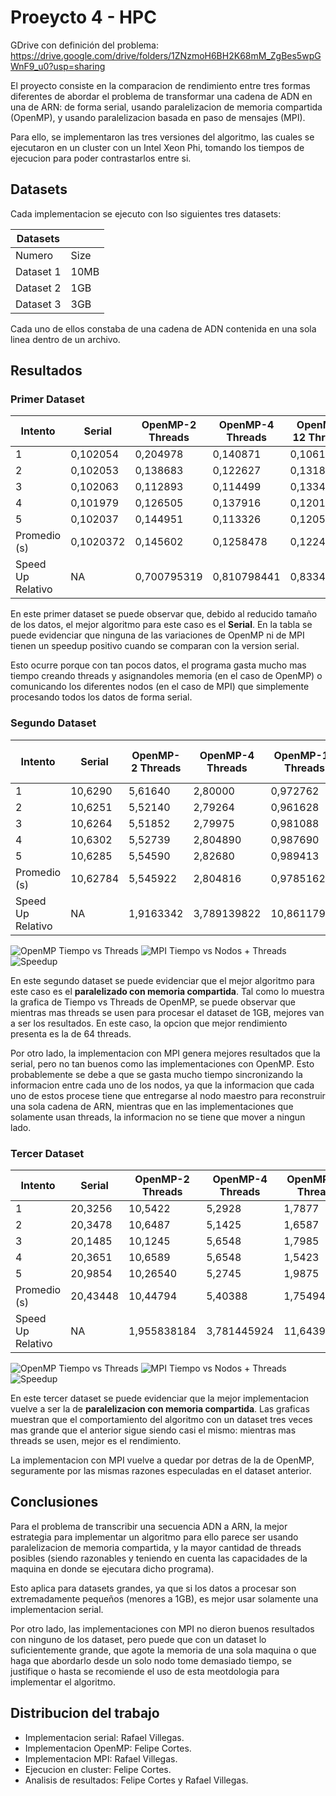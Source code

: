 # Proeycto 4 - HPC

GDrive con definición del problema: https://drive.google.com/drive/folders/1ZNzmoH6BH2K68mM_ZgBes5wpGWnF9_u0?usp=sharing

El proyecto consiste en la comparacion de rendimiento entre tres formas
diferentes de abordar el problema de transformar una cadena de ADN en una
de ARN: de forma serial, usando paralelizacion de memoria compartida
(OpenMP), y usando paralelizacion basada en paso de mensajes (MPI).

Para ello, se implementaron las tres versiones del algoritmo, las cuales
se ejecutaron en un cluster con un Intel Xeon Phi, tomando los tiempos
de ejecucion para poder contrastarlos entre si.

## Datasets

Cada implementacion se ejecuto con lso siguientes tres datasets:

| Datasets  |      |
|-----------|------|
| Numero    | Size |
| Dataset 1 | 10MB |
| Dataset 2 | 1GB  |
| Dataset 3 | 3GB  |

Cada uno de ellos constaba de una cadena de ADN contenida en una sola 
linea dentro de un archivo.

## Resultados

### Primer Dataset

| Intento           | Serial    | OpenMP-2 Threads | OpenMP-4 Threads | OpenMP-12 Threads | OpenMP-32 Threads | OpenMP-64 Threads | MPI 2 Nodos - 4 Threads  | MPI 4 Nodos - 4 Threads  | MPI 2 Nodos - 16 Threads  | MPI 4 Nodos - 16 Threads  |
|-------------------|-----------|------------------|------------------|-------------------|-------------------|-------------------|--------------------------|--------------------------|---------------------------|---------------------------|
| 1                 | 0,102054  | 0,204978         | 0,140871         | 0,106182          | 0,142689          | 0,194508          | 0,171708                 | 0,193252                 | 0,217608                  | 0,216127                  |
| 2                 | 0,102053  | 0,138683         | 0,122627         | 0,131812          | 0,142483          | 0,134723          | 0,187361                 | 0,191796                 | 0,173308                  | 0,198205                  |
| 3                 | 0,102063  | 0,112893         | 0,114499         | 0,133432          | 0,117703          | 0,203463          | 0,185235                 | 0,189762                 | 0,198995                  | 0,210425                  |
| 4                 | 0,101979  | 0,126505         | 0,137916         | 0,120199          | 0,137851          | 0,138556          | 0,176203                 | 0,202907                 | 0,175903                  | 0,201385                  |
| 5                 | 0,102037  | 0,144951         | 0,113326         | 0,120533          | 0,129583          | 0,126906          | 0,177744                 | 0,218191                 | 0,171689                  | 0,203378                  |
| Promedio (s)      | 0,1020372 | 0,145602         | 0,1258478        | 0,1224316         | 0,1340618         | 0,1596312         | 0,1796502                | 0,1991816                | 0,1875006                 | 0,205904                  |
| Speed Up Relativo | NA        | 0,700795319      | 0,810798441      | 0,83342209        | 0,761120618       | 0,63920587        | 0,567977102              | 0,512282259              | 0,544196659               | 0,495557153               |

En este primer dataset se puede observar que, debido al reducido
tamaño de los datos, el mejor algoritmo para este caso es el **Serial**.
En la tabla se puede evidenciar que ninguna de las variaciones de OpenMP
ni de MPI tienen un speedup positivo cuando se comparan con la version serial.

Esto ocurre porque con tan pocos datos, el programa gasta mucho mas tiempo creando
threads y asignandoles memoria (en el caso de OpenMP) o comunicando los diferentes
nodos (en el caso de MPI) que simplemente procesando todos los datos de forma serial.

### Segundo Dataset

| Intento           | Serial   | OpenMP-2 Threads | OpenMP-4 Threads | OpenMP-12 Threads | OpenMP-32 Threads | OpenMP-64 Threads | MPI 2 Nodos - 4 Threads  | MPI 4 Nodos - 4 Threads  | MPI 2 Nodos - 32 Threads  | MPI 4 Nodos - 32 Threads  |
|-------------------|----------|------------------|------------------|-------------------|-------------------|-------------------|--------------------------|--------------------------|---------------------------|---------------------------|
| 1                 | 10,6290  | 5,61640          | 2,80000          | 0,972762          | 0,403222          | 0,242267          | 6,25000                  | 7,77443                  | 5,06993                   | 7,18970                   |
| 2                 | 10,6251  | 5,52140          | 2,79264          | 0,961628          | 0,402144          | 0,266264          | 6,24520                  | 7,77986                  | 5,04052                   | 7,12061                   |
| 3                 | 10,6264  | 5,51852          | 2,79975          | 0,981088          | 0,415330          | 0,267289          | 6,25530                  | 7,78148                  | 5,04650                   | 7,17455                   |
| 4                 | 10,6302  | 5,52739          | 2,804890         | 0,987690          | 0,490020          | 0,259970          | 6,32523                  | 7,76080                  | 5,03624                   | 7,18447                   |
| 5                 | 10,6285  | 5,54590          | 2,82680          | 0,989413          | 0,441114          | 0,283367          | 6,25919                  | 7,79041                  | 5,05269                   | 7,18834                   |
| Promedio (s)      | 10,62784 | 5,545922         | 2,804816         | 0,9785162         | 0,430366          | 0,2638314         | 6,266984                 | 7,777396                 | 5,049176                  | 7,171534                  |
| Speed Up Relativo | NA       | 1,9163342        | 3,789139822      | 10,86117941       | 24,69488761       | 40,28269569       | 1,69584604               | 1,366503647              | 2,10486622                | 1,481947935               |

![OpenMP Tiempo vs Threads](/images/graphs/d2-omp.png)
![MPI Tiempo vs Nodos + Threads](/images/graphs/d2-mpi.png)
![Speedup](/images/graphs/d2-speedup.png)

En este segundo dataset se puede evidenciar que el mejor algoritmo para
este caso es el **paralelizado con memoria compartida**.
Tal como lo muestra la grafica de Tiempo vs Threads de OpenMP, 
se puede observar que mientras mas threads se usen para procesar el dataset
de 1GB, mejores van a ser los resultados. En este caso, la opcion que
mejor rendimiento presenta es la de 64 threads.

Por otro lado, la implementacion con MPI genera mejores resultados que la
serial, pero no tan buenos como las implementaciones con OpenMP. Esto
probablemente se debe a que se gasta mucho tiempo sincronizando la informacion
entre cada uno de los nodos, ya que la informacion que cada uno de estos procese
tiene que entregarse al nodo maestro para reconstruir una sola cadena de ARN,
mientras que en las implementaciones que solamente usan threads,
la informacion no se tiene que mover a ningun lado.

### Tercer Dataset

| Intento           | Serial   | OpenMP-2 Threads | OpenMP-4 Threads | OpenMP-12 Threads | OpenMP-32 Threads | OpenMP-64 Threads | MPI 2 Nodos - 4 Threads  | MPI 4 Nodos - 4 Threads  | MPI 2 Nodos - 32 Threads  | MPI 4 Nodos - 32 Threads  |
|-------------------|----------|------------------|------------------|-------------------|-------------------|-------------------|--------------------------|--------------------------|---------------------------|---------------------------|
| 1                 | 20,3256  | 10,5422          | 5,2928           | 1,7877            | 0,7119            | 0,4030            | 11,9443                  | 14,8454                  | 9,5993                    | 13,8682                   |
| 2                 | 20,3478  | 10,6487          | 5,1425           | 1,6587            | 0,7658            | 0,4159            | 11,8456                  | 14,5987                  | 9,4123                    | 13,5687                   |
| 3                 | 20,1485  | 10,1245          | 5,6548           | 1,7985            | 0,7895            | 0,3987            | 12,0359                  | 14,3698                  | 9,6325                    | 13,6748                   |
| 4                 | 20,3651  | 10,6589          | 5,6548           | 1,5423            | 0,6987            | 0,4258            | 11,3587                  | 14,7645                  | 9,8745                    | 13,8964                   |
| 5                 | 20,9854  | 10,26540         | 5,2745           | 1,9875            | 0,7456            | 0,4025            | 11,1245                  | 14,9875                  | 9,6325                    | 13,3247                   |
| Promedio (s)      | 20,43448 | 10,44794         | 5,40388          | 1,75494           | 0,742296          | 0,4091898         | 11,66179                 | 14,71318                 | 9,63022                   | 13,66656                  |
| Speed Up Relativo | NA       | 1,955838184      | 3,781445924      | 11,64397643       | 27,52874864       | 49,93887922       | 1,752259302              | 1,388855434              | 2,121912064               | 1,495217524               |

![OpenMP Tiempo vs Threads](/images/graphs/d3-omp.png)
![MPI Tiempo vs Nodos + Threads](/images/graphs/d3-mpi.png)
![Speedup](/images/graphs/d3-speedup.png)

En este tercer dataset se puede evidenciar que la mejor implementacion
vuelve a ser la de **paralelizacion con memoria compartida**.
Las graficas muestran que el comportamiento del algoritmo con un dataset
tres veces mas grande que el anterior sigue siendo casi el mismo:
mientras mas threads se usen, mejor es el rendimiento.

La implementacion con MPI vuelve a quedar por detras de la de OpenMP,
seguramente por las mismas razones especuladas en el dataset anterior.

## Conclusiones

Para el problema de transcribir una secuencia ADN a ARN, la mejor estrategia
para implementar un algoritmo para ello parece ser usando paralelizacion
de memoria compartida, y la mayor cantidad de threads posibles
(siendo razonables y teniendo en cuenta las capacidades de la maquina en donde
se ejecutara dicho programa).

Esto aplica para datasets grandes, ya que si los datos a procesar
son extremadamente pequeños (menores a 1GB), es mejor usar solamente
una implementacion serial.

Por otro lado, las implementaciones con MPI no dieron buenos resultados con
ninguno de los dataset, pero puede que con un dataset lo suficientemente
grande, que agote la memoria de una sola maquina o que haga que abordarlo
desde un solo nodo tome demasiado tiempo, se justifique o hasta se recomiende
el uso de esta meotdologia para implementar el algoritmo.

## Distribucion del trabajo

- Implementacion serial: Rafael Villegas.
- Implementacion OpenMP: Felipe Cortes.
- Implementacion MPI: Rafael Villegas.
- Ejecucion en cluster: Felipe Cortes.
- Analisis de resultados: Felipe Cortes y Rafael Villegas.
